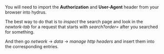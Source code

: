 You will need to import the **Authorization** and **User-Agent** header from your browser into hydrus.

The best way to do that is to *inspect* the search page and look in the *newtork-tab* for a request that starts with *search?order=* after you searched for something.

And then go *network* -> *data* -> *manage http headers* and insert them into the corresponding entries.
